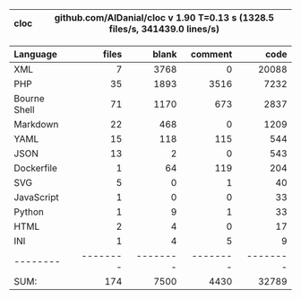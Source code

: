 
cloc|github.com/AlDanial/cloc v 1.90  T=0.13 s (1328.5 files/s, 341439.0 lines/s)
--- | ---

Language|files|blank|comment|code
:-------|-------:|-------:|-------:|-------:
XML|7|3768|0|20088
PHP|35|1893|3516|7232
Bourne Shell|71|1170|673|2837
Markdown|22|468|0|1209
YAML|15|118|115|544
JSON|13|2|0|543
Dockerfile|1|64|119|204
SVG|5|0|1|40
JavaScript|1|0|0|33
Python|1|9|1|33
HTML|2|4|0|17
INI|1|4|5|9
--------|--------|--------|--------|--------
SUM:|174|7500|4430|32789
